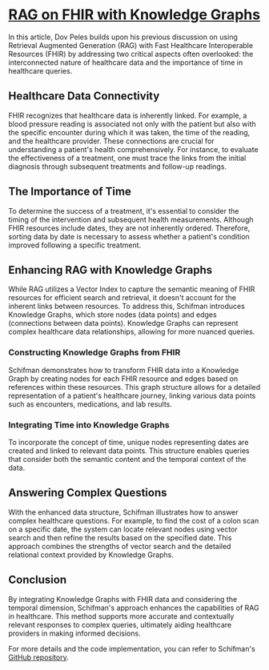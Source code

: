 # [RAG on FHIR with Knowledge Graphs](https://chatgpt.com/c/18d9875e-e920-46bb-a349-4e5fc899a33c)

In this article, Dov Peles builds upon his previous discussion on using Retrieval Augmented Generation (RAG) with Fast Healthcare Interoperable Resources (FHIR) by addressing two critical aspects often overlooked: the interconnected nature of healthcare data and the importance of time in healthcare queries.

## Healthcare Data Connectivity

FHIR recognizes that healthcare data is inherently linked. For example, a blood pressure reading is associated not only with the patient but also with the specific encounter during which it was taken, the time of the reading, and the healthcare provider. These connections are crucial for understanding a patient's health comprehensively. For instance, to evaluate the effectiveness of a treatment, one must trace the links from the initial diagnosis through subsequent treatments and follow-up readings.

## The Importance of Time

To determine the success of a treatment, it's essential to consider the timing of the intervention and subsequent health measurements. Although FHIR resources include dates, they are not inherently ordered. Therefore, sorting data by date is necessary to assess whether a patient's condition improved following a specific treatment.

## Enhancing RAG with Knowledge Graphs

While RAG utilizes a Vector Index to capture the semantic meaning of FHIR resources for efficient search and retrieval, it doesn't account for the inherent links between resources. To address this, Schifman introduces Knowledge Graphs, which store nodes (data points) and edges (connections between data points). Knowledge Graphs can represent complex healthcare data relationships, allowing for more nuanced queries.

### Constructing Knowledge Graphs from FHIR

Schifman demonstrates how to transform FHIR data into a Knowledge Graph by creating nodes for each FHIR resource and edges based on references within these resources. This graph structure allows for a detailed representation of a patient's healthcare journey, linking various data points such as encounters, medications, and lab results.

### Integrating Time into Knowledge Graphs

To incorporate the concept of time, unique nodes representing dates are created and linked to relevant data points. This structure enables queries that consider both the semantic content and the temporal context of the data.

## Answering Complex Questions

With the enhanced data structure, Schifman illustrates how to answer complex healthcare questions. For example, to find the cost of a colon scan on a specific date, the system can locate relevant nodes using vector search and then refine the results based on the specified date. This approach combines the strengths of vector search and the detailed relational context provided by Knowledge Graphs.

## Conclusion

By integrating Knowledge Graphs with FHIR data and considering the temporal dimension, Schifman's approach enhances the capabilities of RAG in healthcare. This method supports more accurate and contextually relevant responses to complex queries, ultimately aiding healthcare providers in making informed decisions.

For more details and the code implementation, you can refer to Schifman's [GitHub repository](https://github.com/samschifman/RAG_on_FHIR).